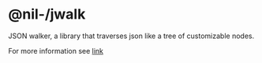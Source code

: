 # @nil-/jwalk

JSON walker, a library that traverses json like a tree of customizable nodes.

For more information see [link](https://mono-jwalk.vercel.app)
